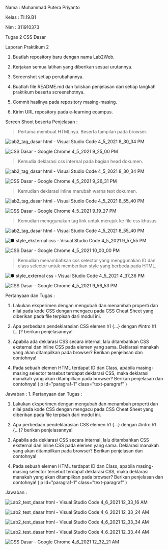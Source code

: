
Nama : Muhammad Putera Priyanto

Kelas : TI.19.B1

Nim : 311910373

Tugas 2 CSS Dasar

Laporan Praktikum 2

1. Buatlah repository baru dengan nama Lab2Web.
  
2. Kerjakan semua latihan yang diberikan sesuai urutannya.

3. Screenshot setiap perubahannya.

4. Buatlah file README.md dan tuliskan penjelasan dari setiap langkah praktikum beserta screenshotnya.

5. Commit hasilnya pada repository masing-masing.

6. Kirim URL repository pada e-learning ecampus.

Screen Shoot beserta Penjelasan :

>Pertama membuat HTMLnya. Beserta tampilan pada browser.

![lab2_tag_dasar html - Visual Studio Code 4_5_2021 8_30_34 PM](https://user-images.githubusercontent.com/81774141/113579002-e1ceb280-964d-11eb-8acd-0d0d452b4457.png)

![CSS Dasar - Google Chrome 4_5_2021 9_25_00 PM](https://user-images.githubusercontent.com/81774141/113584720-6bce4980-9655-11eb-933a-3ad8f819325d.png)

>Kemudia deklarasi css internal pada bagian head dokumen.

![lab2_tag_dasar html - Visual Studio Code 4_5_2021 8_30_34 PM](https://user-images.githubusercontent.com/81774141/113579002-e1ceb280-964d-11eb-8acd-0d0d452b4457.png)

![CSS Dasar - Google Chrome 4_5_2021 9_26_31 PM](https://user-images.githubusercontent.com/81774141/113584890-adf78b00-9655-11eb-9a07-b392fd027201.png)

>Kemudian deklarasi inline merubah warna text dokumen.

![lab2_tag_dasar html - Visual Studio Code 4_5_2021 8_55_40 PM](https://user-images.githubusercontent.com/81774141/113581762-c5cd1000-9651-11eb-8e3f-15447d101d5f.png)

![CSS Dasar - Google Chrome 4_5_2021 9_19_27 PM](https://user-images.githubusercontent.com/81774141/113586611-eb5d1800-9657-11eb-9eb5-ec9786d01084.png)

>Kemudian menggunakan tag link untuk merujuk ke file css khusus

![lab2_tag_dasar html - Visual Studio Code 4_5_2021 8_55_40 PM](https://user-images.githubusercontent.com/81774141/113587768-75f24700-9659-11eb-9d4c-e73446c5f143.png)

![● style_eksternal css - Visual Studio Code 4_5_2021 9_57_55 PM](https://user-images.githubusercontent.com/81774141/113588268-21030080-965a-11eb-8fdd-8e61b338144b.png)

![CSS Dasar - Google Chrome 4_5_2021 10_00_00 PM](https://user-images.githubusercontent.com/81774141/113588775-c5854280-965a-11eb-8517-ad339d7794e5.png)

>Kemudian menambahkan css selector yang menggunakan ID dan class selector untuk memberikan style yang berbeda pada HTML.

![● style_external css - Visual Studio Code 4_5_2021 4_37_36 PM](https://user-images.githubusercontent.com/81774141/113589843-12b5e400-965c-11eb-8f9d-18ba5411f43e.png)

![CSS Dasar - Google Chrome 4_5_2021 9_56_53 PM](https://user-images.githubusercontent.com/81774141/113589931-311bdf80-965c-11eb-884f-45d25247b39c.png)

Pertanyaan dan Tugas :

1. Lakukan eksperimen dengan mengubah dan menambah properti dan nilai pada kode CSS dengan mengacu pada CSS Cheat Sheet yang diberikan pada file terpisah dari modul ini.

2. Apa perbedaan pendeklarasian CSS elemen h1 {...} dengan #intro h1 {...}? berikan penjelasannya!

3. Apabila ada deklarasi CSS secara internal, lalu ditambahkan CSS eksternal dan inline CSS pada elemen yang sama. Deklarasi manakah yang akan ditampilkan pada browser? Berikan penjelasan dan contohnya!

4. Pada sebuah elemen HTML terdapat ID dan Class, apabila masing-masing selector tersebut terdapat deklarasi CSS, maka deklarasi manakah yang akan ditampilkan pada browser? Berikan penjelasan dan contohnya! ( p id="paragraf-1" class="text-paragraf" )

Jawaban : 1. Pertanyaan dan Tugas :

1. Lakukan eksperimen dengan mengubah dan menambah properti dan nilai pada kode CSS dengan mengacu pada CSS Cheat Sheet yang diberikan pada file terpisah dari modul ini.

2. Apa perbedaan pendeklarasian CSS elemen h1 {...} dengan #intro h1 {...}? berikan penjelasannya!

3. Apabila ada deklarasi CSS secara internal, lalu ditambahkan CSS eksternal dan inline CSS pada elemen yang sama. Deklarasi manakah yang akan ditampilkan pada browser? Berikan penjelasan dan contohnya!

4. Pada sebuah elemen HTML terdapat ID dan Class, apabila masing-masing selector tersebut terdapat deklarasi CSS, maka deklarasi manakah yang akan ditampilkan pada browser? Berikan penjelasan dan contohnya! ( p id="paragraf-1" class="text-paragraf" )

Jawaban :

![Lab2_test_dasar html - Visual Studio Code 4_6_2021 12_33_16 AM](https://user-images.githubusercontent.com/81774141/113604778-ec01a880-966f-11eb-86b6-05321ac63b87.png)

![Lab2_test_dasar html - Visual Studio Code 4_6_2021 12_33_24 AM](https://user-images.githubusercontent.com/81774141/113604985-3c790600-9670-11eb-937f-0f2dbdd038f9.png)

![Lab2_test_dasar html - Visual Studio Code 4_6_2021 12_33_34 AM](https://user-images.githubusercontent.com/81774141/113605018-48fd5e80-9670-11eb-921f-a06ff7bd1d5d.png)

![Lab2_test_dasar html - Visual Studio Code 4_6_2021 12_33_44 AM](https://user-images.githubusercontent.com/81774141/113605045-54e92080-9670-11eb-8acd-2f7c99dec9dd.png)

![CSS Dasar - Google Chrome 4_6_2021 12_32_21 AM](https://user-images.githubusercontent.com/81774141/113605212-8b26a000-9670-11eb-81d4-803cca1ad50d.png)

